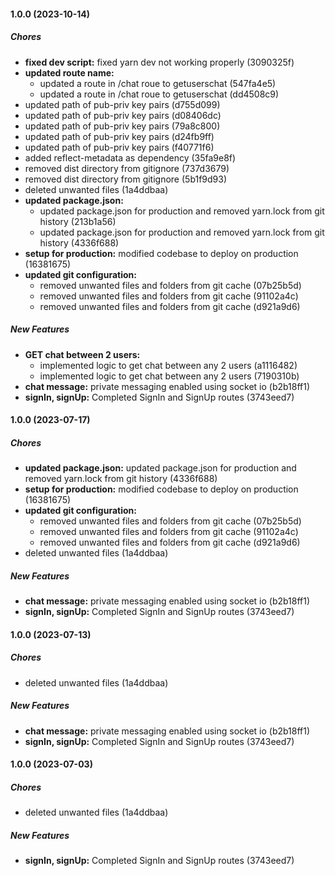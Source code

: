 #### 1.0.0 (2023-10-14)

##### Chores

* **fixed dev script:**  fixed yarn dev not working properly (3090325f)
* **updated route name:**
  *  updated a route in /chat roue to getuserschat (547fa4e5)
  *  updated a route in /chat roue to getuserschat (dd4508c9)
*  updated path of pub-priv key pairs (d755d099)
*  updated path of pub-priv key pairs (d08406dc)
*  updated path of pub-priv key pairs (79a8c800)
*  updated path of pub-priv key pairs (d24fb9ff)
*  updated path of pub-priv key pairs (f40771f6)
*  added reflect-metadata as dependency (35fa9e8f)
*  removed dist directory from gitignore (737d3679)
*  removed dist directory from gitignore (5b1f9d93)
*  deleted unwanted files (1a4ddbaa)
* **updated package.json:**
  *  updated package.json for production and removed yarn.lock from git history (213b1a56)
  *  updated package.json for production and removed yarn.lock from git history (4336f688)
* **setup for production:**  modified codebase to deploy on production (16381675)
* **updated git configuration:**
  *  removed unwanted files and folders from git cache (07b25b5d)
  *  removed unwanted files and folders from git cache (91102a4c)
  *  removed unwanted files and folders from git cache (d921a9d6)

##### New Features

* **GET chat between 2 users:**
  *  implemented logic to get chat between any 2 users (a1116482)
  *  implemented logic to get chat between any 2 users (7190310b)
* **chat message:**  private messaging enabled using socket io (b2b18ff1)
* **signIn, signUp:**  Completed SignIn and SignUp routes (3743eed7)

#### 1.0.0 (2023-07-17)

##### Chores

* **updated package.json:**  updated package.json for production and removed yarn.lock from git history (4336f688)
* **setup for production:**  modified codebase to deploy on production (16381675)
* **updated git configuration:**
  *  removed unwanted files and folders from git cache (07b25b5d)
  *  removed unwanted files and folders from git cache (91102a4c)
  *  removed unwanted files and folders from git cache (d921a9d6)
*  deleted unwanted files (1a4ddbaa)

##### New Features

* **chat message:**  private messaging enabled using socket io (b2b18ff1)
* **signIn, signUp:**  Completed SignIn and SignUp routes (3743eed7)

#### 1.0.0 (2023-07-13)

##### Chores

*  deleted unwanted files (1a4ddbaa)

##### New Features

* **chat message:**  private messaging enabled using socket io (b2b18ff1)
* **signIn, signUp:**  Completed SignIn and SignUp routes (3743eed7)

#### 1.0.0 (2023-07-03)

##### Chores

*  deleted unwanted files (1a4ddbaa)

##### New Features

* **signIn, signUp:**  Completed SignIn and SignUp routes (3743eed7)

